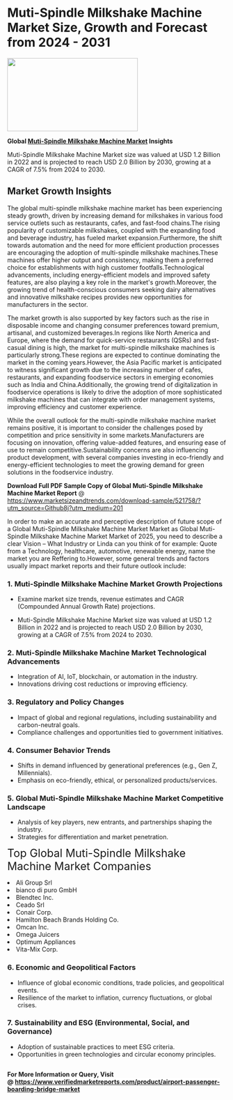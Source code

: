 <H1>Muti-Spindle Milkshake Machine Market Size, Growth and Forecast from 2024 - 2031</H1><img class="aligncenter size-medium wp-image-584254" src="https://thirdeyenews.in/wp-content/uploads/2024/09/Global-Market-Research-300x168.jpeg" alt="" width="300" height="168" /><p><strong>Global&nbsp;<a href="https://www.marketsizeandtrends.com/download-sample/521758/?utm_source=Github8j?utm_medium=201">Muti-Spindle Milkshake Machine Market</a> Insights</strong></p><p>Muti-Spindle Milkshake Machine Market size was valued at USD 1.2 Billion in 2022 and is projected to reach USD 2.0 Billion by 2030, growing at a CAGR of 7.5% from 2024 to 2030.</p><p><h2>Market Growth Insights</h2> <p>The global multi-spindle milkshake machine market has been experiencing steady growth, driven by increasing demand for milkshakes in various food service outlets such as restaurants, cafes, and fast-food chains.The rising popularity of customizable milkshakes, coupled with the expanding food and beverage industry, has fueled market expansion.Furthermore, the shift towards automation and the need for more efficient production processes are encouraging the adoption of multi-spindle milkshake machines.These machines offer higher output and consistency, making them a preferred choice for establishments with high customer footfalls.Technological advancements, including energy-efficient models and improved safety features, are also playing a key role in the market's growth.Moreover, the growing trend of health-conscious consumers seeking dairy alternatives and innovative milkshake recipes provides new opportunities for manufacturers in the sector.</p> <p>The market growth is also supported by key factors such as the rise in disposable income and changing consumer preferences toward premium, artisanal, and customized beverages.In regions like North America and Europe, where the demand for quick-service restaurants (QSRs) and fast-casual dining is high, the market for multi-spindle milkshake machines is particularly strong.These regions are expected to continue dominating the market in the coming years.However, the Asia Pacific market is anticipated to witness significant growth due to the increasing number of cafes, restaurants, and expanding foodservice sectors in emerging economies such as India and China.Additionally, the growing trend of digitalization in foodservice operations is likely to drive the adoption of more sophisticated milkshake machines that can integrate with order management systems, improving efficiency and customer experience.</p> <p>While the overall outlook for the multi-spindle milkshake machine market remains positive, it is important to consider the challenges posed by competition and price sensitivity in some markets.Manufacturers are focusing on innovation, offering value-added features, and ensuring ease of use to remain competitive.Sustainability concerns are also influencing product development, with several companies investing in eco-friendly and energy-efficient technologies to meet the growing demand for green solutions in the foodservice industry.</p> <p><span class=""><strong>Download Full PDF Sample Copy of Global Muti-Spindle Milkshake Machine Market Report</strong> @ <a href="https://www.marketsizeandtrends.com/download-sample/521758/?utm_source=Github8j?utm_medium=201" target="_blank">https://www.marketsizeandtrends.com/download-sample/521758/?utm_source=Github8j?utm_medium=201</a></span></p><p>In order to make an accurate and perceptive description of future scope of a Global&nbsp;Muti-Spindle Milkshake Machine Market Market as Global&nbsp;Muti-Spindle Milkshake Machine Market Market of 2025, you need to describe a clear Vision &ndash; What Industry or Linda can you think of for example: Quote from a Technology, healthcare, automotive, renewable energy, name the market you are Reffering to.However, some general trends and factors usually impact market reports and their future outlook include:</p><h3>1.&nbsp;<strong>Muti-Spindle Milkshake Machine Market Growth Projections</strong></h3><ul><li>Examine market size trends, revenue estimates and CAGR (Compounded Annual Growth Rate) projections.</li><li><p>Muti-Spindle Milkshake Machine Market size was valued at USD 1.2 Billion in 2022 and is projected to reach USD 2.0 Billion by 2030, growing at a CAGR of 7.5% from 2024 to 2030.</p></li></ul><h3>2.&nbsp;<strong>Muti-Spindle Milkshake Machine Market Technological Advancements</strong></h3><ul><li>Integration of AI, IoT, blockchain, or automation in the industry.</li><li>Innovations driving cost reductions or improving efficiency.</li></ul><h3>3.&nbsp;<strong>Regulatory and Policy Changes</strong></h3><ul><li>Impact of global and regional regulations, including sustainability and carbon-neutral goals.</li><li>Compliance challenges and opportunities tied to government initiatives.</li></ul><h3>4.&nbsp;<strong>Consumer Behavior Trends</strong></h3><ul><li>Shifts in demand influenced by generational preferences (e.g., Gen Z, Millennials).</li><li>Emphasis on eco-friendly, ethical, or personalized products/services.</li></ul><h3>5.&nbsp;<strong>Global Muti-Spindle Milkshake Machine Market Competitive Landscape</strong></h3><ul><li>Analysis of key players, new entrants, and partnerships shaping the industry.</li><li>Strategies for differentiation and market penetration.</li></ul><p data-pm-slice="1 1 []"><span style="color: inherit; font-family: inherit; font-size: 25px;">Top Global Muti-Spindle Milkshake Machine Market Companies</span></p><div class="" data-test-id=""><p><li>Ali Group Srl</li><li> bianco di puro GmbH</li><li> Blendtec Inc.</li><li> Ceado Srl</li><li> Conair Corp.</li><li> Hamilton Beach Brands Holding Co.</li><li> Omcan Inc.</li><li> Omega Juicers</li><li> Optimum Appliances</li><li> Vita-Mix Corp.</li></p></div><h3>6.&nbsp;<strong>Economic and Geopolitical Factors</strong></h3><ul><li>Influence of global economic conditions, trade policies, and geopolitical events.</li><li>Resilience of the market to inflation, currency fluctuations, or global crises.</li></ul><h3>7.&nbsp;<strong>Sustainability and ESG (Environmental, Social, and Governance)</strong></h3><ul><li>Adoption of sustainable practices to meet ESG criteria.</li><li>Opportunities in green technologies and circular economy principles.</li></ul><h2><strong style="font-size: 14px;">For More Information or Query, Visit @&nbsp;</strong><a style="background-color: #ffffff; font-size: 14px;" href="https://www.marketsizeandtrends.com/report/muti-spindle-milkshake-machine-market/" target="_blank">https://www.verifiedmarketreports.com/product/airport-passenger-boarding-bridge-market</a></h2>